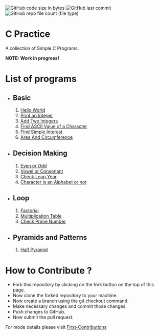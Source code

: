 
![GitHub code size in bytes](https://img.shields.io/github/languages/code-size/7ORP3DO/c-practice?label=Repo%20Size&style=flat)
![GitHub last commit](https://img.shields.io/github/last-commit/7ORP3DO/c-practice?style=flat)
![GitHub repo file count (file type)](https://img.shields.io/github/directory-file-count/7ORP3DO/c-practice?type=file)
# C Practice
A collection of Simple C Programs.

**NOTE: Work in progress!**

# List of programs

- ## Basic 
    1. [Hello World](./basic/HelloWorld.c)
    2. [Print an Integer](./basic/print_Integer_Value.c)
    3. [Add Two Integers](./basic/add_two_integer.c)
    4. [Find ASCII Value of a Character](./basic/ascii_value.c)
    5. [Find Simple Interest](./basic/simple_interest.c)   
    6. [Area And Circumference](./basic/AreaAndCircumferenceCircle.c)
   
- ## Decision Making 
    1. [Even or Odd](./Decision%20Making/oddEven.c)
    2. [Vowel or Consonant](./Decision%20Making/vowel_or_consonant.c)
    3. [Check Leap Year](./loop/leapYear.c)
    4. [Character is an Alphabet or not](./Decision%20Making/check_alphabet.c)
   
- ## Loop 
    1. [Factorial](./loop/factorial.c)
    2. [Multiplication Table](./loop/multiplicationTable.c)
    3. [Check Prime Number](./loop/prime.c)

- ## Pyramids and Patterns
    1. [Half Pyramid](./Pyramids%20and%20Patterns/halfPyramid.c)

# How to Contribute ?

- Fork this repository by clicking on the fork button on the top of this page.
- Now clone the forked repository to your machine.
- Now create a branch using the git checkout command.
- Make necessary changes and commit those changes.
- Push changes to GitHub.
- Now submit the pull request.

For mode details please visit [First-Contributions](https://github.com/firstcontributions/first-contributions)
